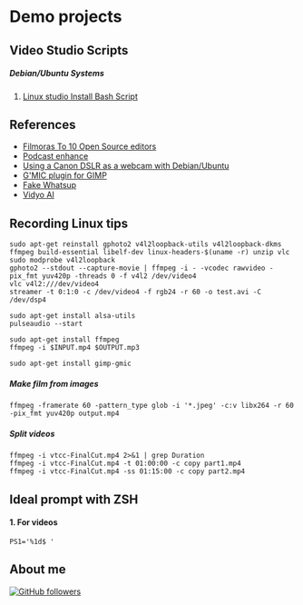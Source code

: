 # Demo projects

## Video Studio Scripts

##### Debian/Ubuntu Systems

1.  [Linux studio Install Bash Script](./linux-video-studio-install.sh)

## References

-   [Filmoras To 10 Open Source editors](https://filmora.wondershare.com/video-editor/free-linux-video-editor.html)
-   [Podcast enhance](https://podcast.adobe.com/enhance)
-   [Using a Canon DSLR as a webcam with Debian/Ubuntu](https://maximevaillancourt.com/blog/canon-dslr-webcam-debian-ubuntu)
-   [G'MIC plugin for GIMP](https://gmic.eu/download.html)
-   [Fake Whatsup](https://www.fakewhats.com/generator)
-   [Vidyo AI](https://app.vidyo.ai/)

## Recording Linux tips

```shell
sudo apt-get reinstall gphoto2 v4l2loopback-utils v4l2loopback-dkms ffmpeg build-essential libelf-dev linux-headers-$(uname -r) unzip vlc
sudo modprobe v4l2loopback
gphoto2 --stdout --capture-movie | ffmpeg -i - -vcodec rawvideo -pix_fmt yuv420p -threads 0 -f v4l2 /dev/video4
vlc v4l2:///dev/video4
streamer -t 0:1:0 -c /dev/video4 -f rgb24 -r 60 -o test.avi -C /dev/dsp4
```

```shell
sudo apt-get install alsa-utils
pulseaudio --start
```

```shell
sudo apt-get install ffmpeg
ffmpeg -i $INPUT.mp4 $OUTPUT.mp3
```

```shell
sudo apt-get install gimp-gmic
```

##### Make film from images


```shell
ffmpeg -framerate 60 -pattern_type glob -i '*.jpeg' -c:v libx264 -r 60 -pix_fmt yuv420p output.mp4
```

##### Split videos

```shell
ffmpeg -i vtcc-FinalCut.mp4 2>&1 | grep Duration
ffmpeg -i vtcc-FinalCut.mp4 -t 01:00:00 -c copy part1.mp4
ffmpeg -i vtcc-FinalCut.mp4 -ss 01:15:00 -c copy part2.mp4
```

## Ideal prompt with ZSH

#### 1.  For videos
```shell
PS1='%1d$ '
```

## About me

[![GitHub followers](https://img.shields.io/github/followers/jesperancinha.svg?label=Jesperancinha&style=for-the-badge&logo=github&color=grey "GitHub")](https://github.com/jesperancinha)
